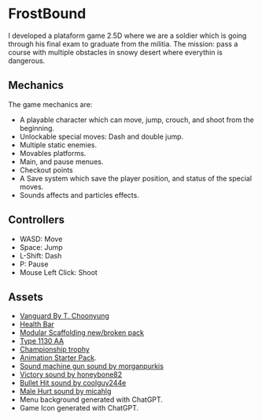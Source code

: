 # FrostBound 
I developed a plataform game 2.5D where we are a soldier which is going through his final exam to graduate from the militia. The mission: pass a course with multiple obstacles in snowy desert where everythin is dangerous.

## Mechanics

The game mechanics are:

- A playable character which can move, jump, crouch, and shoot from the beginning.
- Unlockable special moves: Dash and double jump.
- Multiple static enemies.
- Movables platforms.
- Main, and pause menues.
- Checkout points
- A Save system which save the player position, and status of the special moves.
- Sounds affects and particles effects.

## Controllers

- WASD: Move
- Space: Jump
- L-Shift: Dash
- P: Pause
- Mouse Left Click: Shoot

## Assets

- [Vanguard By T. Choonyung](https://www.mixamo.com/#/)
- [Health Bar](https://github.com/Brackeys/Health-Bar/tree/master/Health%20Bar/Assets/Sprites)
- [Modular Scaffolding new/broken pack](https://www.fab.com/listings/257aa19f-d26a-4504-bf43-49311d118406)
- [Type 1130 AA](https://www.fab.com/listings/f76fbb32-6baa-4898-9208-6c7c3171a74e)
- [Championship trophy](https://www.fab.com/listings/9797ac9e-121a-42ac-9dea-1bdccd1c622d)
- [Animation Starter Pack](https://www.fab.com/listings/98ff449d-79db-4f54-9303-75486c4fb9d9).
- [Sound machine gun sound by morganpurkis](https://pixabay.com/sound-effects/submachine-gun-79846/)
- [Victory sound by honeybone82](https://pixabay.com/sound-effects/victory-96688/)
- [Bullet Hit sound by coolguy244e](https://pixabay.com/sound-effects/bullet-hit-metal-84818/)
- [Male Hurt sound by micahlg](https://pixabay.com/es/sound-effects/male-hurt7-48124/)
- Menu background generated with ChatGPT.
- Game Icon generated with ChatGPT.
